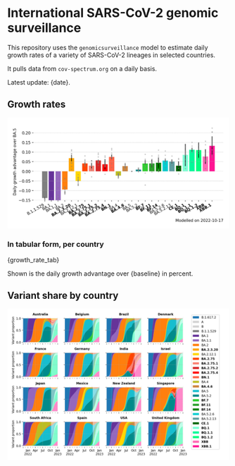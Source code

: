 # International SARS-CoV-2 genomic surveillance

This repository uses the `genomicsurveillance` model to estimate daily growth rates of a variety of SARS-CoV-2 lineages in selected countries.

It pulls data from `cov-spectrum.org` on a daily basis.

Latest update: {date}.

## Growth rates
![Growth rates](plots/growth-rate-latest.png)

### In tabular form, per country

{growth_rate_tab}

Shown is the daily growth advantage over {baseline} in percent.

## Variant share by country

![Variant share by country](plots/variant-share-latest.png)